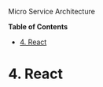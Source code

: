 Micro Service Architecture <!-- omit in toc -->

**Table of Contents**
- [4. React](#4-react)


# 4. React
